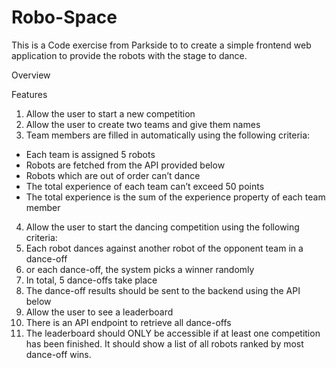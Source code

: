 # Robo-Space
This is a Code exercise from Parkside to to create a simple frontend web application to provide the robots with the stage to dance.

Overview

Features
1. Allow the user to start a new competition
2. Allow the user to create two teams and give them names
3. Team members are filled in automatically using the following criteria:
- Each team is assigned 5 robots
- Robots are fetched from the API provided below
- Robots which are out of order can’t dance
- The total experience of each team can’t exceed 50 points
- The total experience is the sum of the experience property of each team
member


4. Allow the user to start the dancing competition using the following criteria:
5. Each robot dances against another robot of the opponent team in a dance-off
6. or each dance-off, the system picks a winner randomly
7. In total, 5 dance-offs take place
8. The dance-off results should be sent to the backend using the API below
9. Allow the user to see a leaderboard
10. There is an API endpoint to retrieve all dance-offs
11. The leaderboard should ONLY be accessible if at least one competition has been
finished. It should show a list of all robots ranked by most dance-off wins.
